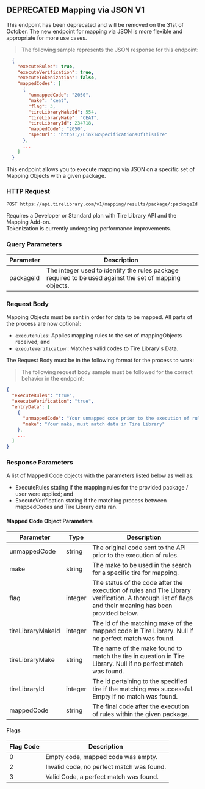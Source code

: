 ## DEPRECATED Mapping via JSON V1

<aside class="warning">
This endpoint has been deprecated and will be removed on the 31st of October. The new endpoint for mapping via JSON is more flexible and appropriate for more use cases.
</aside>

> The following sample represents the JSON response for this endpoint:

```json
  {
    "executeRules": true,
    "executeVerification": true,
    "executeTokenization": false,
    "mappedCodes": [
      {
        "unmappedCode": "2050",
        "make": "ceat",
        "flag": 3,
        "tireLibraryMakeId": 554,
        "tireLibraryMake": "CEAT",
        "tireLibraryId": 234718,
        "mappedCode": "2050",
        "specUrl": "https://LinkToSpecificationsOfThisTire"
      },
      ...
    ]
  }
```

This endpoint allows you to execute mapping via JSON on a specific set of Mapping Objects with a given package.

### HTTP Request

`POST
https://api.tirelibrary.com/v1/mapping/results/package/:packageId`

<aside class="notice">
Requires a Developer or Standard plan with Tire Library API and the Mapping Add-on.
</aside>

<aside class="warning">
Tokenization is currently undergoing performance improvements.
</aside>

### Query Parameters

Parameter | Description
--------- | -----------
packageId | The integer used to identify the rules package required to be used against the set of mapping objects.

### Request Body

Mapping Objects must be sent in order for data to be mapped. All parts of the process are now optional:

  * `executeRules`: Applies mapping rules to the set of mappingObjects received; and
  * `executeVerification`: Matches valid codes to Tire Library's Data.

The Request Body must be in the following format for the process to work:

> The following request body sample must be followed for the correct behavior in the endpoint:

```json
{
  "executeRules": "true",
  "executeVerification": "true",
  "entryData": [
    {
      "unmappedCode": "Your unmapped code prior to the execution of rules",
      "make": "Your make, must match data in Tire Library"
    },
    ...
  ]
}
```

### Response Parameters

A list of Mapped Code objects with the parameters listed below as well as:

  * ExecuteRules stating if the mapping rules for the provided package / user were applied; and
  * ExecuteVerification stating if the matching process between mappedCodes and Tire Library data ran.

#### Mapped Code Object Parameters

Parameter | Type | Description
--------- | ---- | -----------
unmappedCode | string | The original code sent to the API prior to the execution of rules.
make | string | The make to be used in the search for a specific tire for mapping.
flag | integer | The status of the code after the execution of rules and Tire Library verification. A thorough list of flags and their meaning has been provided below.
tireLibraryMakeId | integer | The id of the matching make of the mapped code in Tire Library. Null if no perfect match was found.
tireLibraryMake | string | The name of the make found to match the tire in question in Tire Library. Null if no perfect match was found.
tireLibraryId | integer | The id pertaining to the specified tire if the matching was successful. Empty if no match was found.
mappedCode | string | The final code after the execution of rules within the given package.

#### Flags

Flag Code | Description
--------- | -----------
0 | Empty code, mapped code was empty.
2 | Invalid code, no perfect match was found.
3 | Valid Code, a perfect match was found.